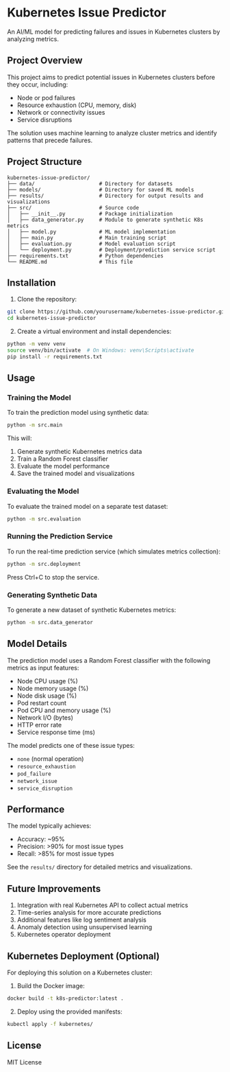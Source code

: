# Kubernetes Issue Predictor

An AI/ML model for predicting failures and issues in Kubernetes clusters by analyzing metrics.

## Project Overview

This project aims to predict potential issues in Kubernetes clusters before they occur, including:
- Node or pod failures
- Resource exhaustion (CPU, memory, disk)
- Network or connectivity issues
- Service disruptions

The solution uses machine learning to analyze cluster metrics and identify patterns that precede failures.

## Project Structure

```
kubernetes-issue-predictor/
├── data/                     # Directory for datasets
├── models/                   # Directory for saved ML models
├── results/                  # Directory for output results and visualizations
├── src/                      # Source code
│   ├── __init__.py           # Package initialization
│   ├── data_generator.py     # Module to generate synthetic K8s metrics
│   ├── model.py              # ML model implementation
│   ├── main.py               # Main training script
│   ├── evaluation.py         # Model evaluation script
│   └── deployment.py         # Deployment/prediction service script
├── requirements.txt          # Python dependencies
└── README.md                 # This file
```

## Installation

1. Clone the repository:
```bash
git clone https://github.com/yourusername/kubernetes-issue-predictor.git
cd kubernetes-issue-predictor
```

2. Create a virtual environment and install dependencies:
```bash
python -m venv venv
source venv/bin/activate  # On Windows: venv\Scripts\activate
pip install -r requirements.txt
```

## Usage

### Training the Model

To train the prediction model using synthetic data:

```bash
python -m src.main
```

This will:
1. Generate synthetic Kubernetes metrics data
2. Train a Random Forest classifier
3. Evaluate the model performance
4. Save the trained model and visualizations

### Evaluating the Model

To evaluate the trained model on a separate test dataset:

```bash
python -m src.evaluation
```

### Running the Prediction Service

To run the real-time prediction service (which simulates metrics collection):

```bash
python -m src.deployment
```

Press Ctrl+C to stop the service.

### Generating Synthetic Data

To generate a new dataset of synthetic Kubernetes metrics:

```bash
python -m src.data_generator
```

## Model Details

The prediction model uses a Random Forest classifier with the following metrics as input features:
- Node CPU usage (%)
- Node memory usage (%)
- Node disk usage (%)
- Pod restart count
- Pod CPU and memory usage (%)
- Network I/O (bytes)
- HTTP error rate
- Service response time (ms)

The model predicts one of these issue types:
- `none` (normal operation)
- `resource_exhaustion`
- `pod_failure`
- `network_issue`
- `service_disruption`

## Performance

The model typically achieves:
- Accuracy: ~95%
- Precision: >90% for most issue types
- Recall: >85% for most issue types

See the `results/` directory for detailed metrics and visualizations.

## Future Improvements

1. Integration with real Kubernetes API to collect actual metrics
2. Time-series analysis for more accurate predictions
3. Additional features like log sentiment analysis
4. Anomaly detection using unsupervised learning
5. Kubernetes operator deployment

## Kubernetes Deployment (Optional)

For deploying this solution on a Kubernetes cluster:

1. Build the Docker image:
```bash
docker build -t k8s-predictor:latest .
```

2. Deploy using the provided manifests:
```bash
kubectl apply -f kubernetes/
```

## License

MIT License


